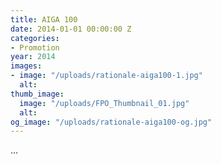 ```yaml
---
title: AIGA 100
date: 2014-01-01 00:00:00 Z
categories:
- Promotion
year: 2014
images:
- image: "/uploads/rationale-aiga100-1.jpg"
  alt: 
thumb_image:
  image: "/uploads/FPO_Thumbnail_01.jpg"
  alt: 
og_image: "/uploads/rationale-aiga100-og.jpg"
---
```


...
